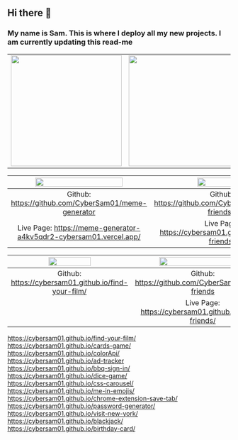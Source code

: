 ## Hi there 👋

### My name is Sam. This is where I deploy all my new projects. I am currently updating this read-me 

<div id="image-table">
    <table>
         <td>
            <img src="https://user-images.githubusercontent.com/79755067/186513950-b80af10c-8008-49e8-9522-b5a9e8305d9c.png" width="250px"/>
         </td> 
         <td>
             <img src="https://user-images.githubusercontent.com/79755067/186635718-8fb44d82-6809-4baa-8909-85a8546722d5.png" width="250px"/>
          </td>
          <td> 
             <h4>Github: https://github.com/CyberSam01/eightzies</h4> <h4>Live page: https://eightzies-cybersam01.vercel.app</h4><h4>Play Eightzies on mobile, or Tenzies on your                       laptop</h4>
          </td>
    </table>

</div>

| <img src="https://user-images.githubusercontent.com/79755067/185687894-38ec7205-9a93-4cdd-b6aa-a40304f185e4.png" width="80%"/> | <img src="https://user-images.githubusercontent.com/79755067/177523717-90e0e266-346f-4f8e-8dfb-050d9cd75d99.jpg" width="60%"/> |
:----------------------------------------------------------------------:|:----------------------------------------------------------------------------:
| Github: <https://github.com/CyberSam01/meme-generator> |  Github: https://github.com/CyberSam01/online-friends> |
| Live Page: <https://meme-generator-a4kv5qdr2-cybersam01.vercel.app/>  | Live Page: <https://cybersam01.github.io/online-friends/> |

| <img src="https://user-images.githubusercontent.com/79755067/185689395-02fd0587-215c-4b7a-b994-33aaba0cec72.png" width="60%"/> | <img src="https://user-images.githubusercontent.com/79755067/177521347-f7823032-b726-45c8-a10f-759ac9012b10.jpg" width="80%"/> |
:----------------------------------------------------------------------:|:----------------------------------------------------------------------------:
| Github: <https://cybersam01.github.io/find-your-film/>  |  Github: <https://github.com/CyberSam01/online-friends> |
|  | Live Page: <https://cybersam01.github.io/online-friends/> |

 https://cybersam01.github.io/find-your-film/ <br />
 https://cybersam01.github.io/cards-game/ <br />
 https://cybersam01.github.io/colorApi/  <br />
 https://cybersam01.github.io/ad-tracker  <br />
 https://cybersam01.github.io/bbq-sign-in/ <br />
 https://cybersam01.github.io/dice-game/ <br />
 https://cybersam01.github.io/css-carousel/ <br />
 https://cybersam01.github.io/me-in-emojis/ <br />
 https://cybersam01.github.io/chrome-extension-save-tab/ <br />
 https://cybersam01.github.io/password-generator/ <br />
 https://cybersam01.github.io/visit-new-york/ <br />
 https://cybersam01.github.io/blackjack/ <br />
 https://cybersam01.github.io/birthday-card/ <br />
 

